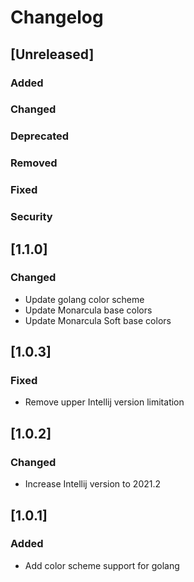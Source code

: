 # Changelog

## [Unreleased]
### Added

### Changed

### Deprecated

### Removed

### Fixed

### Security

## [1.1.0]
### Changed
- Update golang color scheme
- Update Monarcula base colors
- Update Monarcula Soft base colors

## [1.0.3]
### Fixed
- Remove upper Intellij version limitation

## [1.0.2]
### Changed
- Increase Intellij version to 2021.2

## [1.0.1]
### Added
- Add color scheme support for golang